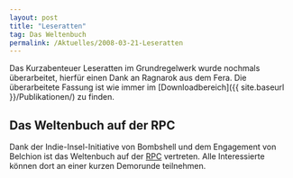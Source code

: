 ```yaml
---
layout: post
title: "Leseratten"
tag: Das Weltenbuch
permalink: /Aktuelles/2008-03-21-Leseratten
---
```


Das Kurzabenteuer Leseratten im Grundregelwerk wurde nochmals überarbeitet, hierfür einen Dank an Ragnarok aus dem Fera. Die überarbeitete Fassung ist wie immer im [Downloadbereich]({{ site.baseurl }}/Publikationen/) zu finden.

## Das Weltenbuch auf der RPC

Dank der Indie-Insel-Initiative von Bombshell und dem Engagement von Belchion ist das Weltenbuch auf der [RPC](http://www.rpcgermany.de) vertreten. Alle Interessierte können dort an einer kurzen Demorunde teilnehmen.


